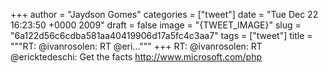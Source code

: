 
+++
author = "Jaydson Gomes"
categories = ["tweet"]
date = "Tue Dec 22 16:23:50 +0000 2009"
draft = false
image = "{TWEET_IMAGE}"
slug = "6a122d56c6cdba581aa40419906d17a5fc4c3aa7"
tags = ["tweet"]
title = """RT: @ivanrosolen: RT @eri..."""
+++
RT: @ivanrosolen: RT @ericktedeschi: Get the facts http://www.microsoft.com/php
